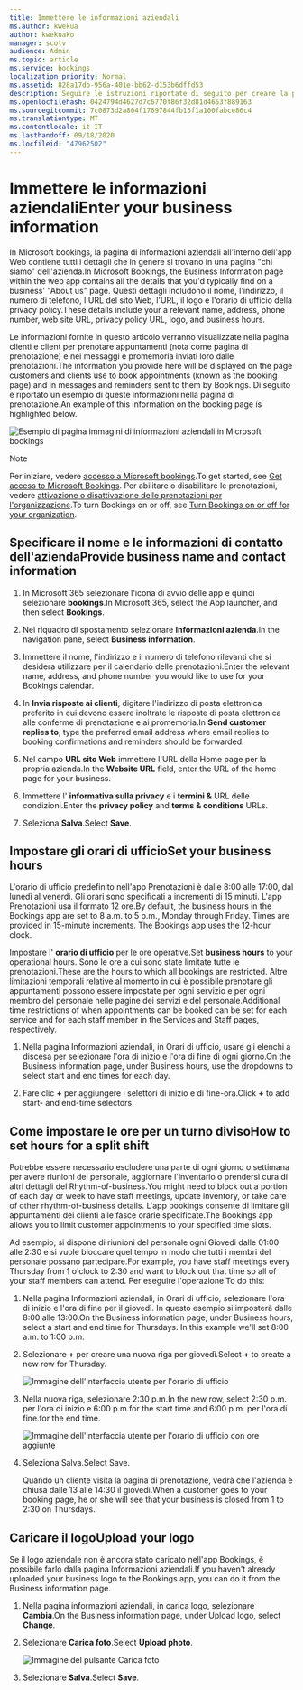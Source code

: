 ```yaml
---
title: Immettere le informazioni aziendali
ms.author: kwekua
author: kwekuako
manager: scotv
audience: Admin
ms.topic: article
ms.service: bookings
localization_priority: Normal
ms.assetid: 828a17db-956a-401e-bb62-d153b6dffd53
description: Seguire le istruzioni riportate di seguito per creare la pagina about US, inclusi il nome dell'azienda, l'indirizzo, il numero di telefono, l'URL, il logo e l'orario di ufficio di Microsoft bookings.
ms.openlocfilehash: 0424794d4627d7c6770f86f32d81d4653f889163
ms.sourcegitcommit: 7c0873d2a804f17697844fb13f1a100fabce86c4
ms.translationtype: MT
ms.contentlocale: it-IT
ms.lasthandoff: 09/18/2020
ms.locfileid: "47962502"
---
```

# <a name="enter-your-business-information"></a><span data-ttu-id="d6072-103">Immettere le informazioni aziendali</span><span class="sxs-lookup"><span data-stu-id="d6072-103">Enter your business information</span></span>

<span data-ttu-id="d6072-104">In Microsoft bookings, la pagina di informazioni aziendali all'interno dell'app Web contiene tutti i dettagli che in genere si trovano in una pagina "chi siamo" dell'azienda.</span><span class="sxs-lookup"><span data-stu-id="d6072-104">In Microsoft Bookings, the Business Information page within the web app contains all the details that you'd typically find on a business' "About us" page.</span></span> <span data-ttu-id="d6072-105">Questi dettagli includono il nome, l'indirizzo, il numero di telefono, l'URL del sito Web, l'URL, il logo e l'orario di ufficio della privacy policy.</span><span class="sxs-lookup"><span data-stu-id="d6072-105">These details include your a relevant name, address, phone number, web site URL, privacy policy URL, logo, and business hours.</span></span>

<span data-ttu-id="d6072-106">Le informazioni fornite in questo articolo verranno visualizzate nella pagina clienti e client per prenotare appuntamenti (nota come pagina di prenotazione) e nei messaggi e promemoria inviati loro dalle prenotazioni.</span><span class="sxs-lookup"><span data-stu-id="d6072-106">The information you provide here will be displayed on the page customers and clients use to book appointments (known as the booking page) and in messages and reminders sent to them by Bookings.</span></span> <span data-ttu-id="d6072-107">Di seguito è riportato un esempio di queste informazioni nella pagina di prenotazione.</span><span class="sxs-lookup"><span data-stu-id="d6072-107">An example of this information on the booking page is highlighted below.</span></span>

   ![Esempio di pagina immagini di informazioni aziendali in Microsoft bookings](../media/bookings-business-info.png)

> [!NOTE]
> <span data-ttu-id="d6072-109">Per iniziare, vedere [accesso a Microsoft bookings](get-access.md).</span><span class="sxs-lookup"><span data-stu-id="d6072-109">To get started, see [Get access to Microsoft Bookings](get-access.md).</span></span> <span data-ttu-id="d6072-110">Per abilitare o disabilitare le prenotazioni, vedere [attivazione o disattivazione delle prenotazioni per l'organizzazione](turn-bookings-on-or-off.md).</span><span class="sxs-lookup"><span data-stu-id="d6072-110">To turn Bookings on or off, see [Turn Bookings on or off for your organization](turn-bookings-on-or-off.md).</span></span>

## <a name="provide-business-name-and-contact-information"></a><span data-ttu-id="d6072-111">Specificare il nome e le informazioni di contatto dell'azienda</span><span class="sxs-lookup"><span data-stu-id="d6072-111">Provide business name and contact information</span></span>

1. <span data-ttu-id="d6072-112">In Microsoft 365 selezionare l'icona di avvio delle app e quindi selezionare **bookings**.</span><span class="sxs-lookup"><span data-stu-id="d6072-112">In Microsoft 365, select the App launcher, and then select **Bookings**.</span></span>

1. <span data-ttu-id="d6072-113">Nel riquadro di spostamento selezionare **Informazioni azienda**.</span><span class="sxs-lookup"><span data-stu-id="d6072-113">In the navigation pane, select **Business information**.</span></span>

1. <span data-ttu-id="d6072-114">Immettere il nome, l'indirizzo e il numero di telefono rilevanti che si desidera utilizzare per il calendario delle prenotazioni.</span><span class="sxs-lookup"><span data-stu-id="d6072-114">Enter the relevant name, address, and phone number you would like to use for your Bookings calendar.</span></span>

1. <span data-ttu-id="d6072-115">In **Invia risposte ai clienti**, digitare l'indirizzo di posta elettronica preferito in cui devono essere inoltrate le risposte di posta elettronica alle conferme di prenotazione e ai promemoria.</span><span class="sxs-lookup"><span data-stu-id="d6072-115">In **Send customer replies to**, type the preferred email address where email replies to booking confirmations and reminders should be forwarded.</span></span>

1. <span data-ttu-id="d6072-116">Nel campo **URL sito Web** immettere l'URL della Home page per la propria azienda.</span><span class="sxs-lookup"><span data-stu-id="d6072-116">In the **Website URL** field, enter the URL of the home page for your business.</span></span>

1. <span data-ttu-id="d6072-117">Immettere l' **informativa sulla privacy** e i **termini &** URL delle condizioni.</span><span class="sxs-lookup"><span data-stu-id="d6072-117">Enter the **privacy policy** and **terms & conditions** URLs.</span></span>

1. <span data-ttu-id="d6072-118">Seleziona **Salva**.</span><span class="sxs-lookup"><span data-stu-id="d6072-118">Select **Save**.</span></span>

## <a name="set-your-business-hours"></a><span data-ttu-id="d6072-119">Impostare gli orari di ufficio</span><span class="sxs-lookup"><span data-stu-id="d6072-119">Set your business hours</span></span>

<span data-ttu-id="d6072-p104">L'orario di ufficio predefinito nell'app Prenotazioni è dalle 8:00 alle 17:00, dal lunedì al venerdì. Gli orari sono specificati a incrementi di 15 minuti. L'app Prenotazioni usa il formato 12 ore.</span><span class="sxs-lookup"><span data-stu-id="d6072-p104">By default, the business hours in the Bookings app are set to 8 a.m. to 5 p.m., Monday through Friday. Times are provided in 15-minute increments. The Bookings app uses the 12-hour clock.</span></span>

<span data-ttu-id="d6072-124">Impostare l' **orario di ufficio** per le ore operative.</span><span class="sxs-lookup"><span data-stu-id="d6072-124">Set **business hours** to your operational hours.</span></span> <span data-ttu-id="d6072-125">Sono le ore a cui sono state limitate tutte le prenotazioni.</span><span class="sxs-lookup"><span data-stu-id="d6072-125">These are the hours to which all bookings are restricted.</span></span> <span data-ttu-id="d6072-126">Altre limitazioni temporali relative al momento in cui è possibile prenotare gli appuntamenti possono essere impostate per ogni servizio e per ogni membro del personale nelle pagine dei servizi e del personale.</span><span class="sxs-lookup"><span data-stu-id="d6072-126">Additional time restrictions of when appointments can be booked can be set for each service and for each staff member in the Services and Staff pages, respectively.</span></span>

1. <span data-ttu-id="d6072-127">Nella pagina Informazioni aziendali, in Orari di ufficio, usare gli elenchi a discesa per selezionare l'ora di inizio e l'ora di fine di ogni giorno.</span><span class="sxs-lookup"><span data-stu-id="d6072-127">On the Business information page, under Business hours, use the dropdowns to select start and end times for each day.</span></span>

1. <span data-ttu-id="d6072-128">Fare clic **+** per aggiungere i selettori di inizio e di fine-ora.</span><span class="sxs-lookup"><span data-stu-id="d6072-128">Click **+** to add start- and end-time selectors.</span></span>

## <a name="how-to-set-hours-for-a-split-shift"></a><span data-ttu-id="d6072-129">Come impostare le ore per un turno diviso</span><span class="sxs-lookup"><span data-stu-id="d6072-129">How to set hours for a split shift</span></span>

<span data-ttu-id="d6072-130">Potrebbe essere necessario escludere una parte di ogni giorno o settimana per avere riunioni del personale, aggiornare l'inventario o prendersi cura di altri dettagli del Rhythm-of-business.</span><span class="sxs-lookup"><span data-stu-id="d6072-130">You might need to block out a portion of each day or week to have staff meetings, update inventory, or take care of other rhythm-of-business details.</span></span> <span data-ttu-id="d6072-131">L'app bookings consente di limitare gli appuntamenti dei clienti alle fasce orarie specificate.</span><span class="sxs-lookup"><span data-stu-id="d6072-131">The Bookings app allows you to limit customer appointments to your specified time slots.</span></span>

<span data-ttu-id="d6072-132">Ad esempio, si dispone di riunioni del personale ogni Giovedi dalle 01:00 alle 2:30 e si vuole bloccare quel tempo in modo che tutti i membri del personale possano partecipare.</span><span class="sxs-lookup"><span data-stu-id="d6072-132">For example, you have staff meetings every Thursday from 1 o'clock to 2:30 and want to block out that time so all of your staff members can attend.</span></span> <span data-ttu-id="d6072-133">Per eseguire l'operazione:</span><span class="sxs-lookup"><span data-stu-id="d6072-133">To do this:</span></span>

1. <span data-ttu-id="d6072-p108">Nella pagina Informazioni aziendali, in Orari di ufficio, selezionare l'ora di inizio e l'ora di fine per il giovedì. In questo esempio si imposterà dalle 8:00 alle 13:00.</span><span class="sxs-lookup"><span data-stu-id="d6072-p108">On the Business information page, under Business hours, select a start and end time for Thursdays. In this example we'll set 8:00 a.m. to 1:00 p.m.</span></span>

1. <span data-ttu-id="d6072-137">Selezionare **+** per creare una nuova riga per giovedì.</span><span class="sxs-lookup"><span data-stu-id="d6072-137">Select **+** to create a new row for Thursday.</span></span>

   ![Immagine dell'interfaccia utente per l'orario di ufficio](../media/bookings-split-shift.png)

1. <span data-ttu-id="d6072-139">Nella nuova riga, selezionare 2:30 p.m.</span><span class="sxs-lookup"><span data-stu-id="d6072-139">In the new row, select 2:30 p.m.</span></span> <span data-ttu-id="d6072-140">per l'ora di inizio e 6:00 p.m.</span><span class="sxs-lookup"><span data-stu-id="d6072-140">for the start time and 6:00 p.m.</span></span> <span data-ttu-id="d6072-141">per l'ora di fine.</span><span class="sxs-lookup"><span data-stu-id="d6072-141">for the end time.</span></span>

   ![Immagine dell'interfaccia utente per l'orario di ufficio con ore aggiunte](../media/bookings-split-shift-hours.png)

1. <span data-ttu-id="d6072-143">Seleziona Salva.</span><span class="sxs-lookup"><span data-stu-id="d6072-143">Select Save.</span></span>

    <span data-ttu-id="d6072-144">Quando un cliente visita la pagina di prenotazione, vedrà che l'azienda è chiusa dalle 13 alle 14:30 il giovedì.</span><span class="sxs-lookup"><span data-stu-id="d6072-144">When a customer goes to your booking page, he or she will see that your business is closed from 1 to 2:30 on Thursdays.</span></span>

## <a name="upload-your-logo"></a><span data-ttu-id="d6072-145">Caricare il logo</span><span class="sxs-lookup"><span data-stu-id="d6072-145">Upload your logo</span></span>

<span data-ttu-id="d6072-146">Se il logo aziendale non è ancora stato caricato nell'app Bookings, è possibile farlo dalla pagina Informazioni aziendali.</span><span class="sxs-lookup"><span data-stu-id="d6072-146">If you haven't already uploaded your business logo to the Bookings app, you can do it from the Business information page.</span></span>

1. <span data-ttu-id="d6072-147">Nella pagina informazioni aziendali, in carica logo, selezionare **Cambia**.</span><span class="sxs-lookup"><span data-stu-id="d6072-147">On the Business information page, under Upload logo, select **Change**.</span></span>

1. <span data-ttu-id="d6072-148">Selezionare **Carica foto**.</span><span class="sxs-lookup"><span data-stu-id="d6072-148">Select **Upload photo**.</span></span>

   ![Immagine del pulsante Carica foto](../media/bookings-upload-photo.png)

1. <span data-ttu-id="d6072-150">Selezionare **Salva**.</span><span class="sxs-lookup"><span data-stu-id="d6072-150">Select **Save**.</span></span>
